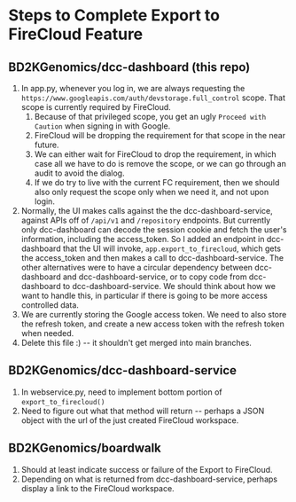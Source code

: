 # Steps to Complete Export to FireCloud Feature

## BD2KGenomics/dcc-dashboard (this repo)

1. In app.py, whenever you log in, we are always requesting the
`https://www.googleapis.com/auth/devstorage.full_control` scope. That scope is currently required by FireCloud.
    1. Because of that privileged scope, you get an ugly `Proceed with Caution` when signing in with Google.
    2. FireCloud will be dropping the requirement for that scope in the near future.
    3. We can either wait for FireCloud to drop the requirement, in which case all we have to do
    is remove the scope, or we can go through an audit to avoid the dialog.
    4. If we do try to live with the current FC requirement, then we should also only request the 
    scope only when we need it, and not upon login.
2. Normally, the UI makes calls against the the dcc-dashboard-service, against APIs off of `/api/v1`
and `/repository` endpoints. But currently only dcc-dashboard can decode the session cookie and fetch the
user's information, including the access_token. So I added an endpoint in dcc-dashboard that the 
UI will invoke, `app.export_to_firecloud`, which gets the access_token and then makes a call to
dcc-dashboard-service. The other alternatives were to have a circular dependency between
dcc-dashboard and dcc-dashboard-service, or to copy code from dcc-dashboard to dcc-dashboard-service.
We should think about how we want to handle this, in particular if there is going to be more access
controlled data.
3. We are currently storing the Google access token. We need to also store the refresh token, and create
a new access token with the refresh token when needed.
4. Delete this file :) -- it shouldn't get merged into main branches.

## BD2KGenomics/dcc-dashboard-service

1. In webservice.py, need to implement bottom portion of `export_to_firecloud()`
2. Need to figure out what that method will return -- perhaps a JSON object
with the url of the just created FireCloud workspace.

## BD2KGenomics/boardwalk

1. Should at least indicate success or failure of the Export to FireCloud.
2. Depending on what is returned from dcc-dashboard-service, perhaps display a link to the FireCloud workspace.